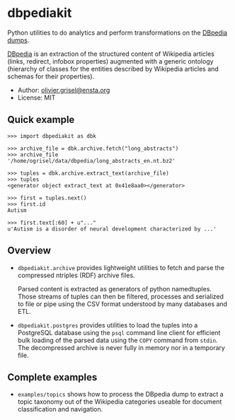 # dbpediakit

Python utilities to do analytics and perform transformations on the
[DBpedia dumps](http://wiki.dbpedia.org/Downloads37).

[DBpedia](http://dbpedia.org) is an extraction of the structured content
of Wikipedia articles (links, redirect, infobox properties) augmented
with a generic ontology (hierarchy of classes for the entities described
by Wikipedia articles and schemas for their properties).

- Author: olivier.grisel@ensta.org
- License: MIT


## Quick example

    >>> import dbpediakit as dbk

    >>> archive_file = dbk.archive.fetch("long_abstracts")
    >>> archive_file
    '/home/ogrisel/data/dbpedia/long_abstracts_en.nt.bz2'

    >>> tuples = dbk.archive.extract_text(archive_file)
    >>> tuples
    <generator object extract_text at 0x41e8aa0></generator>

    >>> first = tuples.next()
    >>> first.id
    Autism

    >>> first.text[:60] + u"..."
    u'Autism is a disorder of neural development characterized by ...'


## Overview

- `dbpediakit.archive` provides lightweight utilities to fetch and
  parse the compressed ntriples (RDF) archive files.

  Parsed content is extracted as generators of python namedtuples.
  Those streams of tuples can then be filtered, processes and serialized to
  file or pipe using the CSV format understood by many databases and ETL.

- `dbpediakit.postgres` provides utilities to load the tuples into a
  PostgreSQL database using the `psql` command line client for efficient
  bulk loading of the parsed data using the `COPY` command from `stdin`.
  The decompressed archive is never fully in memory nor in a temporary file.


## Complete examples

- `examples/topics` shows how to process the DBpedia dump to extract
  a topic taxonomy out of the Wikipedia categories useable for document
  classification and navigation.
